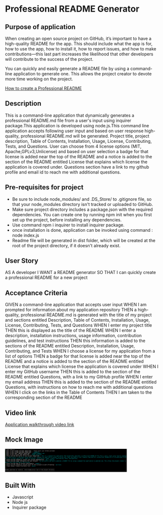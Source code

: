 # Professional README Generator

## Purpose of application
When creating an open source project on GitHub, it’s important to have a high-quality README for the app. This should include what the app is for, how to use the app, how to install it, how to report issues, and how to make contributions—this last part increases the likelihood that other developers will contribute to the success of the project.

You can quickly and easily generate a README file by using a command-line application to generate one. This allows the project creator to devote more time working on the project.

[How to create a Professional README](./readme-guide.md)

## Description
 This is a command-line application that dynamically generates a professional README.md file from a user's input using inquirer package.This application is developed using node.js.This command line application accepts following user input and based on user response high-quality, professional README.md will be generated.
 Project title, project description, Table of Contents, Installation, Usage, License, Contributing, Tests, and Questions.
 User can choose from 4 license options (MIT, Apache,GPLv3,Unlicense) and based on user selection a badge for that license is added near the top of the README and a notice is added to the section of the README entitled License that explains which license the application is covered under.
 Questions section have a link to my github profile and email id to reach me with additional questions.

 ## Pre-requisites for project
 * Be sure to include node_modules/ and .DS_Store/ to .gitignore file, so that your node_modules directory isn't tracked or uploaded to GitHub.
 * Make sure project directory includes a package.json with the required dependencies. You can create one by running npm init when you first set up the project, before installing any dependencies.
 * Use command npm i inquirer to install inquirer package.
 * once installation is done, application can be invoked using command : node index.js
 * Readme file will be generated in dist folder, which will be created at the root of the project directory, if it doesn't already exist.

 ## User Story
 AS A developer
 I WANT a README generator
 SO THAT I can quickly create a professional README for a new project 

 ## Acceptance Criteria
 GIVEN a command-line application that accepts user input
WHEN I am prompted for information about my application repository
THEN a high-quality, professional README.md is generated with the title of my project and sections entitled Description, Table of Contents, Installation, Usage, License, Contributing, Tests, and Questions
WHEN I enter my project title
THEN this is displayed as the title of the README
WHEN I enter a description, installation instructions, usage information, contribution guidelines, and test instructions
THEN this information is added to the sections of the README entitled Description, Installation, Usage, Contributing, and Tests
WHEN I choose a license for my application from a list of options
THEN a badge for that license is added near the top of the README and a notice is added to the section of the README entitled License that explains which license the application is covered under
WHEN I enter my GitHub username
THEN this is added to the section of the README entitled Questions, with a link to my GitHub profile
WHEN I enter my email address
THEN this is added to the section of the README entitled Questions, with instructions on how to reach me with additional questions
WHEN I click on the links in the Table of Contents
THEN I am taken to the corresponding section of the README

## Video link

[Application walkthrough video link](./images/Readme-Generator.mp4)

## Mock Image
<div>
    <img src="./images/app.png" width="400px"/> 
</div>

## Built With
* Javascript
* Node js
* Inquirer package
